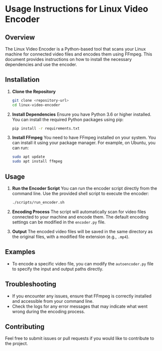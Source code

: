 # Usage Instructions for Linux Video Encoder

## Overview
The Linux Video Encoder is a Python-based tool that scans your Linux machine for connected video files and encodes them using FFmpeg. This document provides instructions on how to install the necessary dependencies and use the encoder.

## Installation

1. **Clone the Repository**
   ```bash
   git clone <repository-url>
   cd linux-video-encoder
   ```

2. **Install Dependencies**
   Ensure you have Python 3.6 or higher installed. You can install the required Python packages using pip:
   ```bash
   pip install -r requirements.txt
   ```

3. **Install FFmpeg**
   You need to have FFmpeg installed on your system. You can install it using your package manager. For example, on Ubuntu, you can run:
   ```bash
   sudo apt update
   sudo apt install ffmpeg
   ```

## Usage

1. **Run the Encoder Script**
   You can run the encoder script directly from the command line. Use the provided shell script to execute the encoder:
   ```bash
   ./scripts/run_encoder.sh
   ```

2. **Encoding Process**
   The script will automatically scan for video files connected to your machine and encode them. The default encoding settings can be modified in the `encoder.py` file.

3. **Output**
   The encoded video files will be saved in the same directory as the original files, with a modified file extension (e.g., `.mp4`).

## Examples

- To encode a specific video file, you can modify the `autoencoder.py` file to specify the input and output paths directly.

## Troubleshooting
- If you encounter any issues, ensure that FFmpeg is correctly installed and accessible from your command line.
- Check the logs for any error messages that may indicate what went wrong during the encoding process.

## Contributing
Feel free to submit issues or pull requests if you would like to contribute to the project.